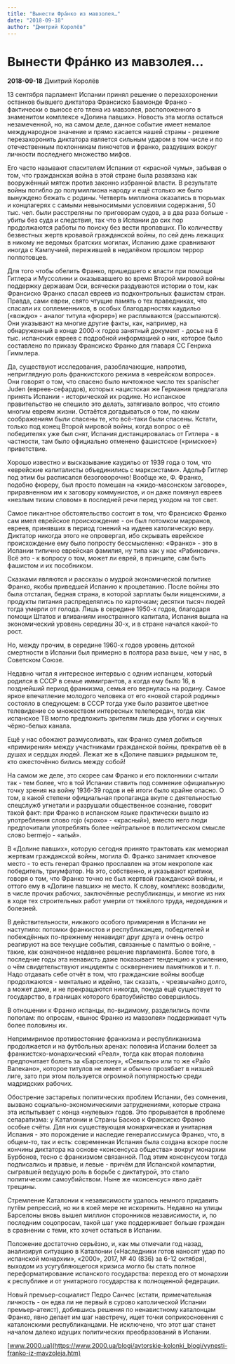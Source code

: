 ```yaml
---
title: "Вынести Фрáнко из мавзолея…"
date: "2018-09-18"
author: "Дмитрий Королёв"
---
```


# Вынести Фрáнко из мавзолея…

**2018-09-18** Дмитрий Королёв

13 сентября парламент Испании принял решение о перезахоронении останков бывшего диктатора Франсиско Баамонде Франко - фактически о выносе его тлена из мавзолея, расположенного в знаменитом комплексе «Долина павших». Новость эта могла остаться незамеченной, но, на самом деле, данное событие имеет немалое международное значение и прямо касается нашей страны - решение перезахоронить диктатора является сильным ударом в том числе и по отечественным поклонникам пиночетов и франко, раздувших вокруг личности последнего множество мифов.

Его часто называют спасителем Испании от «красной чумы», забывая о том, что гражданская война в этой стране была развязана как вооружённый мятеж против законно избранной власти. В результате войны погибло до полумиллиона народу и ещё столько же было вынуждено бежать с родины. Четверть миллиона оказались в тюрьмах и концлагерях с самыми невыносимыми условиями содержания, 50 тыс. чел. были расстреляны по приговорам судов, а в два раза больше - убиты без суда и следствия, так что в Испании до сих пор продолжаются работы по поиску без вести пропавших. По количеству безвестных жертв кровавой гражданской войны, по сей день лежащих в никому не ведомых братских могилах, Испанию даже сравнивают иногда с Кампучией, пережившей в недалёком прошлом террор полпотовцев.

Для того чтобы обелить Франко, пришедшего к власти при помощи Гитлера и Муссолини и оказывавшего во время Второй мировой войны поддержку державам Оси, всячески раздуваются истории о том, как Франсиско Франко спасал евреев из подконтрольных фашистам стран. Правда, сами евреи, свято чтущие память о тех праведниках, что спасали их соплеменников, в особых благодарностях каудильо («вождю» - аналог титула «фюрер») не расплываются (рассыпаются). Они указывают на многие другие факты, как, например, на обнаруженный в конце 2000-х годов занятный документ - досье на 6 тыс. испанских евреев с подробной информацией о них, которое было составлено по приказу Франсиско Франко для главаря СС Генриха Гиммлера.

Да, существуют исследования, разоблачающие, напротив, неприглядную роль франкистского режима в «еврейском вопросе». Они говорят о том, что спасено было ничтожное число тех spanischer Juden (евреев-сефардов), которых нацистская же Германия предлагала принять Испании - исторической их родине. Но испанское правительство не спешило это делать, затягивало вопрос, что стоило многим евреям жизни. Остаётся догадываться о том, по каким соображениям были спасены те, кто всё-таки были спасены. Кстати, только под конец Второй мировой войны, когда вопрос о её победителях уже был снят, Испания дистанцировалась от Гитлера - в частности, там было официально отменено фашистское («римское») приветствие.

Хорошо известно и высказывание каудильо от 1939 года о том, что «еврейские капиталисты объединились с марксистами». Адольф Гитлер под этим бы расписался безоговорочно! Вообще же, Ф. Франко, подобно фюреру, был просто помешан на «жидо-масонском заговоре», приравненном им к заговору коммунистов, и он даже помянул евреев «незлым тихим словом» в последней речи перед уходом на тот свет.

Самое пикантное обстоятельство состоит в том, что Франсиско Франко сам имел еврейское происхождение - он был потомком марранов, евреев, принявших в период гонений на иудеев католическую веру. Диктатор никогда этого не опровергал, ибо скрывать еврейское происхождение ему было попросту бессмысленно: «Франко» - это в Испании типично еврейская фамилия, ну типа как у нас «Рабинович». Всё это - к вопросу о том, может ли еврей, в принципе, сам быть фашистом и их пособником.

Сказками являются и рассказы о мудрой экономической политике Франко, якобы приведшей Испанию к процветанию. После войны это была отсталая, бедная страна, в которой зарплаты были нищенскими, а продукты питания распределялись по карточкам; десятки тысяч людей тогда умерли от голода. Лишь в середине 1950-х годов, благодаря помощи Штатов и вливаниям иностранного капитала, Испания вышла на экономический уровень середины 30-х, и в стране начался какой-то рост.

Но, между прочим, в середине 1960-х годов уровень детской смертности в Испании был примерно в полтора раза выше, чем у нас, в Советском Союзе.

Недавно читал я интересное интервью с одним испанцем, который родился в СССР в семье иммигрантов, а когда ему было 16, в позднейший период франкизма, семья его вернулась на родину. Самое яркое впечатление молодого человека от его «новой старой родины» состояло в следующем: в СССР тогда уже было развитое цветное телевидение со множеством интересных телепередач, тогда как испанское ТВ могло предложить зрителям лишь два убогих и скучных чёрно-белых канала.

Ещё у нас обожают размусоливать, как Франко сумел добиться «примирения» между участниками гражданской войны, прекратив её в душах и сердцах людей. Лежат же в «Долине павших» рядышком те, кто ожесточённо бились между собой!

На самом же деле, это скорее сам Франко и его поклонники считали так - тем более, что в той Испании ставить под сомнение официальную точку зрения на войну 1936-39 годов и её итоги было крайне опасно. О том, в какой степени официальная пропаганда вкупе с деятельностью спецслужб угнетали и разрушали общественное сознание, говорит такой факт: при Франко в испанском языке практически вышло из употребления слово rojo («рохо» - «красный»), вместо него люди предпочитали употреблять более нейтральное в политическом смысле слово bermejo - «алый».

В «Долине павших», которую сегодня принято трактовать как мемориал жертвам гражданской войны, могила Ф. Франко занимает ключевое место - то есть генерал Франко прославлен на этом некрополе как победитель, триумфатор. На это, собственно, и указывают критики, говоря о том, что Франко точно не был жертвой гражданской войны, и оттого ему в «Долине павших» не место. К слову, комплекс возводили, в числе прочих рабочих, заключённые республиканцы, и многие из них в ходе тех строительных работ умерли от тяжёлого труда, недоедания и болезней.

В действительности, никакого особого примирения в Испании не наступило: потомки франкистов и республиканцев, победителей и побеждённых по-прежнему ненавидят друг друга и очень остро реагируют на все текущие события, связанные с памятью о войне, - такие, как означенное недавнее решение парламента. Более того, в последние годы эта ненависть даже показывает тенденцию к усилению, о чём свидетельствуют инциденты с осквернением памятников и т. п. Надо отдавать себе отчёт в том, что гражданские войны вообще продолжаются - ментально и идейно, так сказать, - чрезвычайно долго, а может даже, и не прекращаются никогда, покуда ещё существует то государство, в границах которого братоубийство совершилось.

В отношении к Франко испанцы, по-видимому, разделились почти пополам: по опросам, «вынос Франко из мавзолея» поддерживает чуть более половины их.

Непримиримое противостояние франкизма и республиканизма продолжается и на футбольных аренах: половина Испании болеет за франкистско-монархический «Реал», тогда как вторая половина предпочитает болеть за «Барселону», «Севилью» или то же «Райо Валекано», которое титулов не имеет и обычно прозябает в низшей лиге, зато при этом пользуется огромной популярностью среди мадридских рабочих.

Обострение застарелых политических проблем Испании, без сомнения, вызвано социально-экономическими затруднениями, которые страна эта испытывает с конца «нулевых» годов. Это прорывается в проблеме сепаратизма: у Каталонии и Страны Басков к Франсиско Франко особые счёты. Для них существующая монархическая и унитарная Испания - это порождение и наследие генералиссимуса Франко, что, в общем-то, так и есть: современная Испания была создана вскоре после кончины диктатора на основе «консенсуса общества» вокруг монархии Бурбонов, тесно с франкизмом связанной. Под этим консенсусом тогда подписались и правые, и левые - причём для Испанской компартии, сыгравшей ведущую роль в борьбе с диктатурой, это стало политическим самоубийством. Ныне же «консенсус» явно даёт трещины.

Стремление Каталонии к независимости удалось немного придавить путём репрессий, но ни в коей мере не искоренить. Недавно на улицы Барселоны вновь вышел миллион сторонников независимости, и, по последним соцопросам, такой шаг уже поддерживает больше граждан в сравнении с теми, кто хочет остаться в Испании.

Положение достаточно серьёзно, и, как мы отмечали год назад, анализируя ситуацию в Каталонии («Наследники готов наносят удар по испанской монархии», «2000», 2017, № 40 (836) за 6-12 октября), выходом из усугубляющегося кризиса могло бы стать полное переформатирование испанского государства: переход его от монархии к республике и от унитарного государства к полноценной федерации.

Новый премьер-социалист Педро Санчес (кстати, примечательная личность - он едва ли не первый в сурово католической Испании премьер-атеист), добившись решения по ненавистному каталонцам Франко, явно делает им шаг навстречу, ищет точки соприкосновения с каталонскими республиканцами. Не исключено, что этот шаг станет началом далеко идущих политических преобразований в Испании.

[www.2000.ua](https://www.2000.ua/blogi/avtorskie-kolonki_blogi/vynesti-franko-iz-mavzoleja.htm)